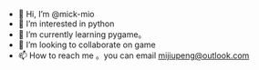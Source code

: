 - 👋 Hi, I’m @mick-mio
- 👀 I’m interested in python
- 🌱 I’m currently learning pygame。
- 💞️ I’m looking to collaborate on game
- 📫 How to reach me 。you can email mijiupeng@outlook.com

<!---
mick-mio/mick-mio is a ✨ special ✨ repository because its `README.md` (this file) appears on your GitHub profile.
You can click the Preview link to take a look at your changes.
--->
